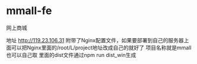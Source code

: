 # mmall-fe
网上商城

地址
http://119.23.106.31
附带了Nginx配置文件，如果要部署到自己的服务器上面可以把Nginx里面的/root/L/project地址改成自己的就好了
项目名称就是mmall也可以自己取
里面的dist文件通过npm run dist_win生成
